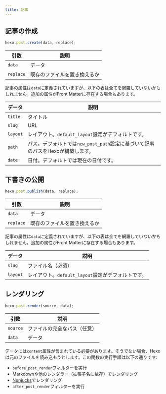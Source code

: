 ```yaml
---
title: 記事
---
```

## 記事の作成

``` js
hexo.post.create(data, replace);
```

引数 | 説明
--- | ---
`data` | データ
`replace` | 既存のファイルを置き換えるか

記事の属性は`data`に定義されていますが、以下の表は全てを網羅していないかもしれません。追加の属性がFront Matterに存在する場合もあります。

データ | 説明
--- | ---
`title` | タイトル
`slug` | URL
`layout` | レイアウト。`default_layout`設定がデフォルトです。
`path` | パス。デフォルトでは`new_post_path`設定に基づいて記事のパスをHexoが構築します。
`date` | 日付。デフォルトでは現在の日付です。

## 下書きの公開

``` js
hexo.post.publish(data, replace);
```

引数 | 説明
--- | ---
`data` | データ
`replace` | 既存のファイルを置き換えるか

記事の属性は`data`に定義されていますが、以下の表は全てを網羅していないかもしれません。追加の属性がFront Matterに存在する場合もあります。

データ | 説明
--- | ---
`slug` | ファイル名（必須）
`layout` | レイアウト。`default_layout`設定がデフォルトです。

## レンダリング

``` js
hexo.post.render(source, data);
```

引数 | 説明
--- | ---
`source` | ファイルの完全なパス（任意）
`data` | データ

データには`content`属性が含まれている必要があります。そうでない場合、Hexoは元のファイルを読み込もうとします。この関数の実行手順は以下の通りです:

- `before_post_render`フィルターを実行
- Markdownや他のレンダラー（拡張子名に依存）でレンダリング
- [Nunjucks]でレンダリング
- `after_post_render`フィルターを実行

[Nunjucks]: https://mozilla.github.io/nunjucks/

